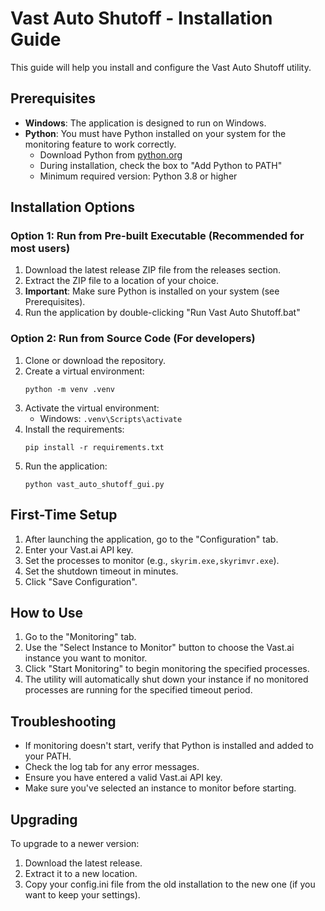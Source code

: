 # Vast Auto Shutoff - Installation Guide

This guide will help you install and configure the Vast Auto Shutoff utility.

## Prerequisites

- **Windows**: The application is designed to run on Windows.
- **Python**: You must have Python installed on your system for the monitoring feature to work correctly.
  - Download Python from [python.org](https://www.python.org/downloads/)
  - During installation, check the box to "Add Python to PATH"
  - Minimum required version: Python 3.8 or higher

## Installation Options

### Option 1: Run from Pre-built Executable (Recommended for most users)

1. Download the latest release ZIP file from the releases section.
2. Extract the ZIP file to a location of your choice.
3. **Important**: Make sure Python is installed on your system (see Prerequisites).
4. Run the application by double-clicking "Run Vast Auto Shutoff.bat"

### Option 2: Run from Source Code (For developers)

1. Clone or download the repository.
2. Create a virtual environment:
   ```
   python -m venv .venv
   ```
3. Activate the virtual environment:
   - Windows: `.venv\Scripts\activate`
4. Install the requirements:
   ```
   pip install -r requirements.txt
   ```
5. Run the application:
   ```
   python vast_auto_shutoff_gui.py
   ```

## First-Time Setup

1. After launching the application, go to the "Configuration" tab.
2. Enter your Vast.ai API key.
3. Set the processes to monitor (e.g., `skyrim.exe,skyrimvr.exe`).
4. Set the shutdown timeout in minutes.
5. Click "Save Configuration".

## How to Use

1. Go to the "Monitoring" tab.
2. Use the "Select Instance to Monitor" button to choose the Vast.ai instance you want to monitor.
3. Click "Start Monitoring" to begin monitoring the specified processes.
4. The utility will automatically shut down your instance if no monitored processes are running for the specified timeout period.

## Troubleshooting

- If monitoring doesn't start, verify that Python is installed and added to your PATH.
- Check the log tab for any error messages.
- Ensure you have entered a valid Vast.ai API key.
- Make sure you've selected an instance to monitor before starting.

## Upgrading

To upgrade to a newer version:

1. Download the latest release.
2. Extract it to a new location.
3. Copy your config.ini file from the old installation to the new one (if you want to keep your settings). 
